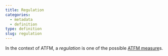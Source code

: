 ```yaml
---
title: Regulation
categories:
  - metadata
  - definition
type: definition
slug: regulation
---
```


In the context of ATFM, a *regulation* is one of the possible
[ATFM measure](/reference/definition/atfm-measure/)s.
